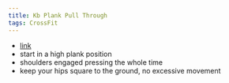 ```yaml
---
title: Kb Plank Pull Through
tags: CrossFit
---
```


- [link](https://vimeo.com/561021126)
- start in a high plank position 
- shoulders engaged pressing the whole time
- keep your hips square to the ground, no excessive movement